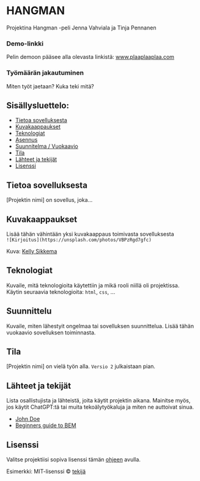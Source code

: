 # HANGMAN
Projektina Hangman -peli
Jenna Vahviala ja Tinja Pennanen

### Demo-linkki
Pelin demoon pääsee alla olevasta linkistä:
www.plaaplaaplaa.com

### Työmäärän jakautuminen
Miten työt jaetaan? Kuka teki mitä?

## Sisällysluettelo:

- [Tietoa sovelluksesta](#tietoa-sovelluksesta)  
- [Kuvakaappaukset](#kuvakaappaukset)  
- [Teknologiat](#teknologiat)  
- [Asennus](#asennus)  
- [Suunnitelma / Vuokaavio](#suunnittelu)  
- [Tila](#tila)  
- [Lähteet ja tekijät](#lähteet-ja-tekijät)  
- [Lisenssi](#lisenssi)  

## Tietoa sovelluksesta  
[Projektin nimi] on sovellus, joka...

## Kuvakaappaukset  
Lisää tähän vähintään yksi kuvakaappaus toimivasta sovelluksesta  
`![Kirjoitus](https://unsplash.com/photos/VBPzRgd7gfc)`

Kuva: [Kelly Sikkema](https://unsplash.com/@kellysikkema)

## Teknologiat  
Kuvaile, mitä teknologioita käytettiin ja mikä rooli niillä oli projektissa.  
Käytin seuraavia teknologioita: `html`, `css`, ...

## Suunnittelu
Kuvaile, miten lähestyit ongelmaa tai sovelluksen suunnittelua. Lisää tähän vuokaavio sovelluksen toiminnasta.

## Tila  
[Projektin nimi] on vielä työn alla. `Versio 2` julkaistaan pian.

## Lähteet ja tekijät  
Lista osallistujista ja lähteistä, joita käytit projektin aikana. Mainitse myös, jos käytit ChatGPT:tä tai muita tekoälytyökaluja ja miten ne auttoivat sinua.
- [John Doe](johndoe.com)  
- [Beginners guide to BEM](link-goes-here.com)

## Lisenssi  
Valitse projektiisi sopiva lisenssi tämän [ohjeen](https://docs.github.com/en/communities/setting-up-your-project-for-healthy-contributions/adding-a-license-to-a-repository) avulla.

Esimerkki: MIT-lisenssi © [tekijä](author.com)